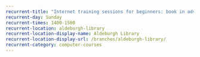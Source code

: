 ```yaml
---
recurrent-title: "Internet training sessions for beginners: book in advance"
recurrent-day: Sunday
recurrent-times: 1400-1500
recurrent-location: aldeburgh-library
recurrent-location-display-name: Aldeburgh Library
recurrent-location-display-url: /branches/aldeburgh-library/
recurrent-category: computer-courses
---
```

